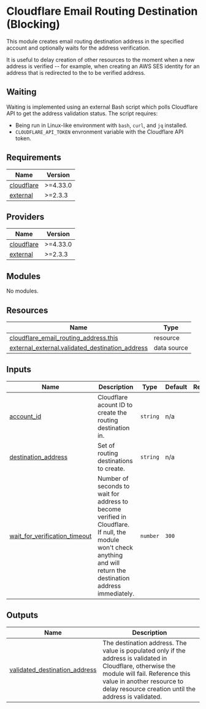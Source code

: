 # Cloudflare Email Routing Destination (Blocking)

This module creates email routing destination address in the specified account and optionally waits
for the address verification.

It is useful to delay creation of other resources to the moment when a new address is verified --
for example, when creating an AWS SES identity for an address that is redirected to the to be
verified address.

## Waiting

Waiting is implemented using an external Bash script which polls Cloudflare API to get the address
validation status. The script requires:

* Being run in Linux-like environment with `bash`, `curl`, and `jq` installed.
* `CLOUDFLARE_API_TOKEN` envronment variable with the Cloudflare API token.

<!-- BEGIN_TF_DOCS -->
## Requirements

| Name                                                                         | Version  |
| ---------------------------------------------------------------------------- | -------- |
| <a name="requirement_cloudflare"></a> [cloudflare](#requirement\_cloudflare) | >=4.33.0 |
| <a name="requirement_external"></a> [external](#requirement\_external)       | >=2.3.3  |

## Providers

| Name                                                                   | Version  |
| ---------------------------------------------------------------------- | -------- |
| <a name="provider_cloudflare"></a> [cloudflare](#provider\_cloudflare) | >=4.33.0 |
| <a name="provider_external"></a> [external](#provider\_external)       | >=2.3.3  |

## Modules

No modules.

## Resources

| Name                                                                                                                                               | Type        |
| -------------------------------------------------------------------------------------------------------------------------------------------------- | ----------- |
| [cloudflare_email_routing_address.this](https://registry.terraform.io/providers/cloudflare/cloudflare/latest/docs/resources/email_routing_address) | resource    |
| [external_external.validated_destination_address](https://registry.terraform.io/providers/hashicorp/external/latest/docs/data-sources/external)    | data source |

## Inputs

| Name                                                                                                                            | Description                                                                                                                                                           | Type     | Default | Required |
| ------------------------------------------------------------------------------------------------------------------------------- | --------------------------------------------------------------------------------------------------------------------------------------------------------------------- | -------- | ------- | :------: |
| <a name="input_account_id"></a> [account\_id](#input\_account\_id)                                                              | Cloudflare acount ID to create the routing destination in.                                                                                                            | `string` | n/a     |   yes    |
| <a name="input_destination_address"></a> [destination\_address](#input\_destination\_address)                                   | Set of routing destinations to create.                                                                                                                                | `string` | n/a     |   yes    |
| <a name="input_wait_for_verification_timeout"></a> [wait\_for\_verification\_timeout](#input\_wait\_for\_verification\_timeout) | Number of seconds to wait for address to become verified in Cloudflare. If null, the module won't check anything and will return the destination address immediately. | `number` | `300`   |    no    |

## Outputs

| Name                                                                                                                            | Description                                                                                                                                                                                                                         |
| ------------------------------------------------------------------------------------------------------------------------------- | ----------------------------------------------------------------------------------------------------------------------------------------------------------------------------------------------------------------------------------- |
| <a name="output_validated_destination_address"></a> [validated\_destination\_address](#output\_validated\_destination\_address) | The destination address. The value is populated only if the address is validated in Cloudflare, otherwise the module will fail. Reference this value in another resource to delay resource creation until the address is validated. |
<!-- END_TF_DOCS -->